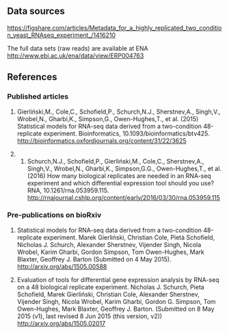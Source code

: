 ## Data sources


https://figshare.com/articles/Metadata_for_a_highly_replicated_two_condition_yeast_RNAseq_experiment_/1416210

The full data sets (raw reads) are available at ENA
    http://www.ebi.ac.uk/ena/data/view/ERP004763


## References

### Published articles

1. Gierliński,M., Cole,C., Schofield,P., Schurch,N.J., Sherstnev,A., Singh,V., Wrobel,N., Gharbi,K., Simpson,G., Owen-Hughes,T., et al. (2015) Statistical models for RNA-seq data derived from a two-condition 48-replicate experiment. Bioinformatics, 10.1093/bioinformatics/btv425. <http://bioinformatics.oxfordjournals.org/content/31/22/3625>

2. 1. Schurch,N.J., Schofield,P., Gierliński,M., Cole,C., Sherstnev,A., Singh,V., Wrobel,N., Gharbi,K., Simpson,G.G., Owen-Hughes,T., et al. (2016) How many biological replicates are needed in an RNA-seq experiment and which differential expression tool should you use? RNA, 10.1261/rna.053959.115. <http://rnajournal.cshlp.org/content/early/2016/03/30/rna.053959.115>

### Pre-publications on bioRxiv

1. Statistical models for RNA-seq data derived from a two-condition 48-replicate experiment. Marek Gierliński, Christian Cole, Pietà Schofield, Nicholas J. Schurch, Alexander Sherstnev, Vijender Singh, Nicola Wrobel, Karim Gharbi, Gordon Simpson, Tom Owen-Hughes, Mark Blaxter, Geoffrey J. Barton (Submitted on 4 May 2015). <http://arxiv.org/abs/1505.00588>

2. Evaluation of tools for differential gene expression analysis by RNA-seq on a 48 biological replicate experiment. Nicholas J. Schurch, Pieta Schofield, Marek Gierliński, Christian Cole, Alexander Sherstnev, Vijender Singh, Nicola Wrobel, Karim Gharbi, Gordon G. Simpson, Tom Owen-Hughes, Mark Blaxter, Geoffrey J. Barton. (Submitted on 8 May 2015 (v1), last revised 8 Jun 2015 (this version, v2)) <http://arxiv.org/abs/1505.02017>

